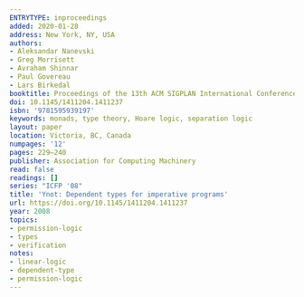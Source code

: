 ```yaml
---
ENTRYTYPE: inproceedings
added: 2020-01-28
address: New York, NY, USA
authors:
- Aleksandar Nanevski
- Greg Morrisett
- Avraham Shinnar
- Paul Govereau
- Lars Birkedal
booktitle: Proceedings of the 13th ACM SIGPLAN International Conference on Functional Programming
doi: 10.1145/1411204.1411237
isbn: '9781595939197'
keywords: monads, type theory, Hoare logic, separation logic
layout: paper
location: Victoria, BC, Canada
numpages: '12'
pages: 229–240
publisher: Association for Computing Machinery
read: false
readings: []
series: "ICFP '08"
title: 'Ynot: Dependent types for imperative programs'
url: https://doi.org/10.1145/1411204.1411237
year: 2008
topics:
- permission-logic
- types
- verification
notes:
- linear-logic
- dependent-type
- permission-logic
---
```

